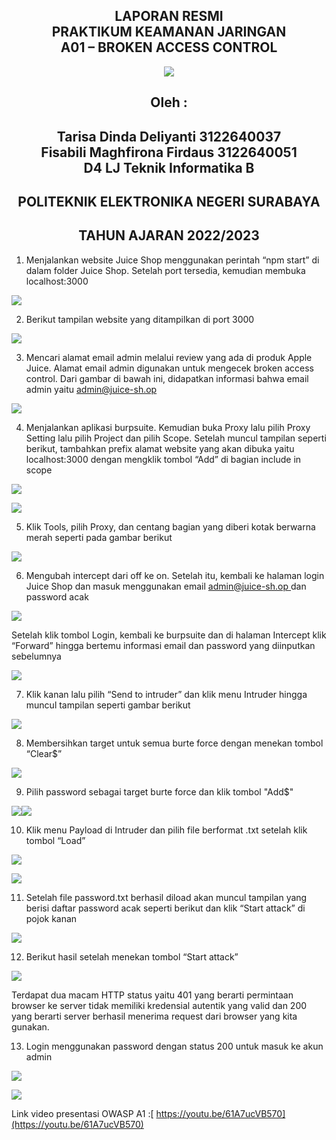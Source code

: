 ﻿<div align='center'>
<h2>LAPORAN RESMI <br> PRAKTIKUM KEAMANAN JARINGAN <br> A01 – BROKEN ACCESS CONTROL</h2>

![](Aspose.Words.7d7e684d-01f3-4432-8b3e-c6ddd947b64a.001.png)

<h2>Oleh :</h2>

<h2>Tarisa Dinda Deliyanti  3122640037 <br> Fisabili Maghfirona Firdaus  3122640051 <br> D4 LJ Teknik Informatika B</h2>

<h2>POLITEKNIK ELEKTRONIKA NEGERI SURABAYA</h2>

<h2>TAHUN AJARAN 2022/2023</h2>
</div>

1. Menjalankan website Juice Shop menggunakan perintah “npm start” di dalam folder Juice  Shop.  Setelah  port  tersedia,  kemudian  membuka  localhost:3000

![](Aspose.Words.7d7e684d-01f3-4432-8b3e-c6ddd947b64a.002.jpeg)

2. Berikut tampilan website yang ditampilkan di port 3000 

![](Aspose.Words.7d7e684d-01f3-4432-8b3e-c6ddd947b64a.003.jpeg)

3. Mencari alamat email admin melalui review yang ada di produk Apple Juice. Alamat email admin digunakan untuk mengecek broken access control. Dari gambar di bawah ini, didapatkan informasi bahwa email admin yaitu admin@juice-sh.op 

![](Aspose.Words.7d7e684d-01f3-4432-8b3e-c6ddd947b64a.004.jpeg)

4. Menjalankan  aplikasi burpsuite. Kemudian buka Proxy lalu pilih Proxy Setting lalu pilih  Project  dan pilih  Scope. Setelah  muncul  tampilan  seperti berikut,  tambahkan prefix alamat website yang akan dibuka yaitu localhost:3000 dengan mengklik tombol “Add” di bagian include in scope 

![](Aspose.Words.7d7e684d-01f3-4432-8b3e-c6ddd947b64a.005.jpeg)

![](Aspose.Words.7d7e684d-01f3-4432-8b3e-c6ddd947b64a.006.jpeg)

5. Klik Tools, pilih Proxy, dan centang bagian yang diberi kotak berwarna merah seperti pada gambar berikut 

![](Aspose.Words.7d7e684d-01f3-4432-8b3e-c6ddd947b64a.007.png)

6. Mengubah intercept dari off ke on. Setelah itu, kembali ke halaman login Juice Shop dan  masuk  menggunakan  email [ admin@juice-sh.op ](mailto:admin@juice-sh.op) dan  password  acak

![](Aspose.Words.7d7e684d-01f3-4432-8b3e-c6ddd947b64a.008.jpeg)

Setelah  klik  tombol  Login,  kembali  ke  burpsuite  dan  di  halaman  Intercept  klik “Forward” hingga bertemu informasi email dan password yang diinputkan sebelumnya 

![](Aspose.Words.7d7e684d-01f3-4432-8b3e-c6ddd947b64a.009.jpeg)

7. Klik kanan lalu pilih “Send to intruder” dan klik menu Intruder hingga muncul tampilan seperti gambar berikut 

![](Aspose.Words.7d7e684d-01f3-4432-8b3e-c6ddd947b64a.010.jpeg)

8. Membersihkan target untuk semua burte force dengan menekan tombol “Clear$” 

![](Aspose.Words.7d7e684d-01f3-4432-8b3e-c6ddd947b64a.011.png)

9. Pilih password sebagai target burte force dan klik tombol "Add$" 

![](Aspose.Words.7d7e684d-01f3-4432-8b3e-c6ddd947b64a.012.png)![](Aspose.Words.7d7e684d-01f3-4432-8b3e-c6ddd947b64a.013.png)

10. Klik menu Payload di Intruder dan pilih file berformat .txt setelah klik tombol “Load” 

![](Aspose.Words.7d7e684d-01f3-4432-8b3e-c6ddd947b64a.014.png)

![](Aspose.Words.7d7e684d-01f3-4432-8b3e-c6ddd947b64a.015.jpeg)

11. Setelah  file password.txt berhasil  diload akan  muncul  tampilan  yang  berisi  daftar password acak seperti berikut dan klik “Start attack” di pojok kanan 

![](Aspose.Words.7d7e684d-01f3-4432-8b3e-c6ddd947b64a.016.png)

12. Berikut hasil setelah menekan tombol “Start attack” 

![](Aspose.Words.7d7e684d-01f3-4432-8b3e-c6ddd947b64a.017.png)

Terdapat dua macam HTTP status yaitu 401 yang berarti permintaan browser ke server tidak memiliki  kredensial  autentik yang valid dan 200 yang berarti  server berhasil menerima request dari browser yang kita gunakan. 

13. Login menggunakan password dengan status 200 untuk masuk ke akun admin 

![](Aspose.Words.7d7e684d-01f3-4432-8b3e-c6ddd947b64a.018.jpeg)

![](Aspose.Words.7d7e684d-01f3-4432-8b3e-c6ddd947b64a.019.jpeg)

Link video presentasi OWASP A1 :[ https://youtu.be/61A7ucVB570](https://youtu.be/61A7ucVB570)  
